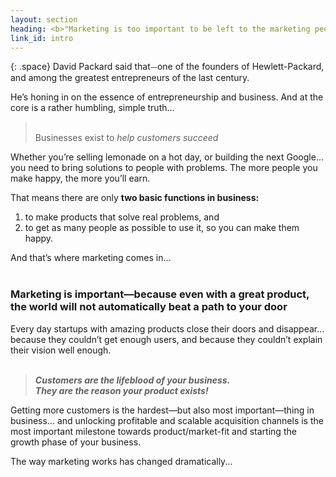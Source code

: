 ```yaml
---
layout: section
heading: <b>"Marketing is too important to be left to the marketing people”</b>
link_id: intro
---
```


{: .space}
David Packard said that⏤one of the founders of Hewlett-Packard, and among the greatest entrepreneurs of the last century.

He’s honing in on the essence of entrepreneurship and business. And at the core is a rather humbling, simple truth… 


<blockquote class="handwriting handwriting--primary"><br>Businesses exist to<i> help customers succeed</i></blockquote>

Whether you’re selling lemonade on a hot day, or building the next Google… you need to bring solutions to people with problems. The more people you make happy, the more you’ll earn.

That means there are only **two basic functions in business:** 
1) to make products that solve real problems, and 
2) to get as many people as possible to use it, so you can make them happy. 

And that’s where marketing comes in…
<br><br>
### Marketing is important—because even with a great product, the world will not automatically beat a path to your door

Every day startups with amazing products close their doors and disappear… because they couldn’t get enough users, and because they couldn’t explain their vision well enough.
<br><br>
<blockquote><i><b>Customers are the lifeblood of your business.<br>
They are the reason your product exists!
</b></i></blockquote>

Getting more customers is the hardest—but also most important—thing in business… and unlocking profitable and scalable acquisition channels is the most important milestone towards product/market-fit and starting the growth phase of your business. 

The way marketing works has changed dramatically...
